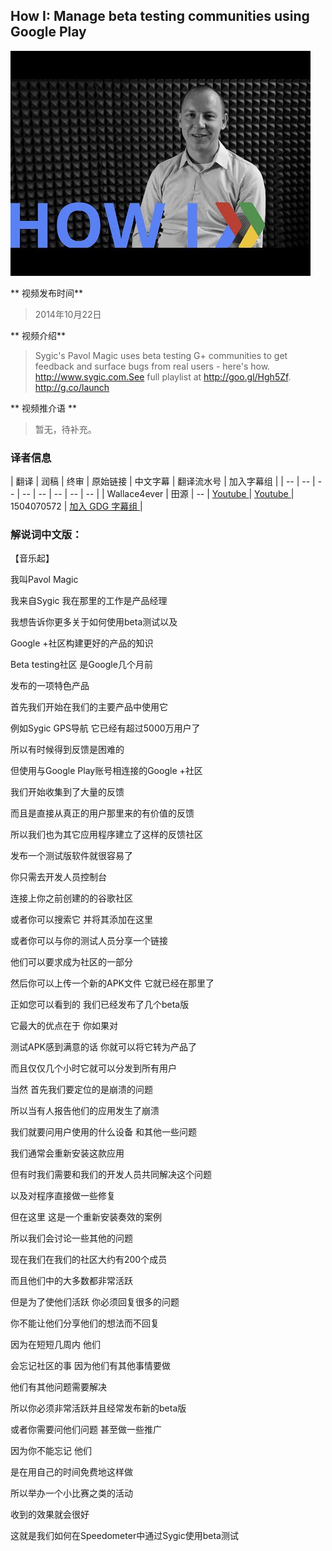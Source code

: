 ## How I: Manage beta testing communities using Google Play  

![video_screenshot](images/wZ-vmosZzFI.jpg) 

** 视频发布时间**
 
> 2014年10月22日

** 视频介绍**

> Sygic's Pavol Magic uses beta testing G+ communities to get feedback and surface bugs from real users - here's how. http://www.sygic.com.See full playlist at http://goo.gl/Hgh5Zf. http://g.co/launch

** 视频推介语 **

>  暂无，待补充。


### 译者信息

| 翻译 | 润稿 | 终审 | 原始链接 | 中文字幕 |  翻译流水号  |  加入字幕组  |
| -- | -- | -- | -- | -- |  -- | -- | -- |
| Wallace4ever | 田源 | -- | [ Youtube ]( https://www.youtube.com/watch?v=wZ-vmosZzFI )  |  [ Youtube ]( https://www.youtube.com/watch?v=st6wleGtSb4 ) | 1504070572 | [ 加入 GDG 字幕组 ]( http://www.gfansub.com/join_translator )  |


### 解说词中文版：

【音乐起】

我叫Pavol Magic

我来自Sygic 我在那里的工作是产品经理

我想告诉你更多关于如何使用beta测试以及

Google +社区构建更好的产品的知识

Beta testing社区 是Google几个月前

发布的一项特色产品

首先我们开始在我们的主要产品中使用它 

例如Sygic GPS导航  它已经有超过5000万用户了

所以有时候得到反馈是困难的

但使用与Google Play账号相连接的Google +社区

我们开始收集到了大量的反馈

而且是直接从真正的用户那里来的有价值的反馈

所以我们也为其它应用程序建立了这样的反馈社区

发布一个测试版软件就很容易了

你只需去开发人员控制台

连接上你之前创建的的谷歌社区

或者你可以搜索它  并将其添加在这里

或者你可以与你的测试人员分享一个链接

他们可以要求成为社区的一部分

然后你可以上传一个新的APK文件 它就已经在那里了

正如您可以看到的  我们已经发布了几个beta版

它最大的优点在于 你如果对

测试APK感到满意的话  你就可以将它转为产品了

而且仅仅几个小时它就可以分发到所有用户

当然  首先我们要定位的是崩溃的问题

所以当有人报告他们的应用发生了崩溃

我们就要问用户使用的什么设备 和其他一些问题

我们通常会重新安装这款应用

但有时我们需要和我们的开发人员共同解决这个问题

以及对程序直接做一些修复

但在这里 这是一个重新安装奏效的案例

所以我们会讨论一些其他的问题

现在我们在我们的社区大约有200个成员

而且他们中的大多数都非常活跃

但是为了使他们活跃 你必须回复很多的问题

你不能让他们分享他们的想法而不回复

因为在短短几周内 他们

会忘记社区的事  因为他们有其他事情要做

他们有其他问题需要解决

所以你必须非常活跃并且经常发布新的beta版

或者你需要问他们问题 甚至做一些推广

因为你不能忘记 他们

是在用自己的时间免费地这样做

所以举办一个小比赛之类的活动

收到的效果就会很好

这就是我们如何在Speedometer中通过Sygic使用beta测试

